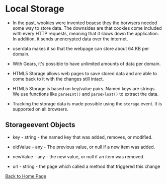 # Local Storage

- In the past, wookies were invented beacse they the borwsers needed some way to store data. The downsides are that cookies come included with every HTTP requests, meaning that it slows down the application. In addition, it sends unencrypted data over the internet.

- userdata makes it so that the webpage can store about 64 KB per domain.

- With Gears, it's possible to have unlimited amounts of data per domain.

- HTML5 Storage allows web pages to save stored data and are able to come back to it with the changes still intact.

- HTML5 Storage is based on key/value pairs. Named keys are strings. We use functions like `parseInt()` and `parseFloat()` to extract the data.

- Tracking the storage data is made possible using the `storage` event.  It is supported on all browsers.

## Storageevent Objects

- key - string - the named key that was added, removes, or modified.

- oldValue - any - The previous value, or null if a new item was added.

- newValue - any - the new value, or null if an item was removed.

- url - string - the page which called a method that triggered this change


[Back to Home Page](https://kmangub.github.io/reading-notes-master/)